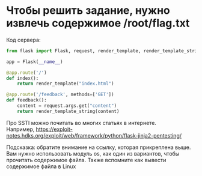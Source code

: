 # Чтобы решить задание, нужно извлечь содержимое /root/flag.txt
Код сервера:
```python
from flask import Flask, request, render_template, render_template_string

app = Flask(__name__)

@app.route('/')
def index():
    return render_template("index.html")

@app.route('/feedback', methods=['GET'])
def feedback():
    content = request.args.get("content")
    return render_template_string(content)
```
Про SSTI можно почитать во многих статьях в интернете. Например, https://exploit-notes.hdks.org/exploit/web/framework/python/flask-jinja2-pentesting/

Подсказка: обратите внимание на ссылку, которая прикреплена выше. Вам нужно использовать модуль os, как один из вариантов, чтобы прочитать содержимое файла. Также вспомните как вывести содержимое файла в Linux
